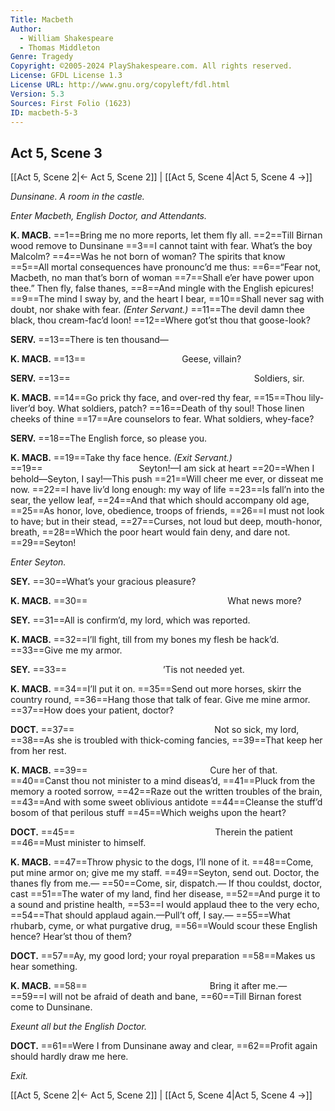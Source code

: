 ```yaml
---
Title: Macbeth
Author: 
  - William Shakespeare
  - Thomas Middleton
Genre: Tragedy
Copyright: ©2005-2024 PlayShakespeare.com. All rights reserved.
License: GFDL License 1.3
License URL: http://www.gnu.org/copyleft/fdl.html
Version: 5.3
Sources: First Folio (1623)
ID: macbeth-5-3
---
```


## Act 5, Scene 3
[[Act 5, Scene 2|← Act 5, Scene 2]] | [[Act 5, Scene 4|Act 5, Scene 4 →]]

*Dunsinane. A room in the castle.*

*Enter Macbeth, English Doctor, and Attendants.*

**K. MACB.**
==1==Bring me no more reports, let them fly all.
==2==Till Birnan wood remove to Dunsinane
==3==I cannot taint with fear. What’s the boy Malcolm?
==4==Was he not born of woman? The spirits that know
==5==All mortal consequences have pronounc’d me thus:
==6==“Fear not, Macbeth, no man that’s born of woman
==7==Shall e’er have power upon thee.” Then fly, false thanes,
==8==And mingle with the English epicures!
==9==The mind I sway by, and the heart I bear,
==10==Shall never sag with doubt, nor shake with fear.
*(Enter Servant.)*
==11==The devil damn thee black, thou cream-fac’d loon!
==12==Where got’st thou that goose-look?

**SERV.**
==13==There is ten thousand⁠—

**K. MACB.**
==13==           Geese, villain?

**SERV.**
==13==                     Soldiers, sir.

**K. MACB.**
==14==Go prick thy face, and over-red thy fear,
==15==Thou lily-liver’d boy. What soldiers, patch?
==16==Death of thy soul! Those linen cheeks of thine
==17==Are counselors to fear. What soldiers, whey-face?

**SERV.**
==18==The English force, so please you.

**K. MACB.**
==19==Take thy face hence.
*(Exit Servant.)*
==19==           Seyton!—I am sick at heart
==20==When I behold—Seyton, I say!—This push
==21==Will cheer me ever, or disseat me now.
==22==I have liv’d long enough: my way of life
==23==Is fall’n into the sear, the yellow leaf,
==24==And that which should accompany old age,
==25==As honor, love, obedience, troops of friends,
==26==I must not look to have; but in their stead,
==27==Curses, not loud but deep, mouth-honor, breath,
==28==Which the poor heart would fain deny, and dare not.
==29==Seyton!

*Enter Seyton.*

**SEY.**
==30==What’s your gracious pleasure?

**K. MACB.**
==30==                What news more?

**SEY.**
==31==All is confirm’d, my lord, which was reported.

**K. MACB.**
==32==I’ll fight, till from my bones my flesh be hack’d.
==33==Give me my armor.

**SEY.**
==33==           ’Tis not needed yet.

**K. MACB.**
==34==I’ll put it on.
==35==Send out more horses, skirr the country round,
==36==Hang those that talk of fear. Give me mine armor.
==37==How does your patient, doctor?

**DOCT.**
==37==                Not so sick, my lord,
==38==As she is troubled with thick-coming fancies,
==39==That keep her from her rest.

**K. MACB.**
==39==              Cure her of that.
==40==Canst thou not minister to a mind diseas’d,
==41==Pluck from the memory a rooted sorrow,
==42==Raze out the written troubles of the brain,
==43==And with some sweet oblivious antidote
==44==Cleanse the stuff’d bosom of that perilous stuff
==45==Which weighs upon the heart?

**DOCT.**
==45==                Therein the patient
==46==Must minister to himself.

**K. MACB.**
==47==Throw physic to the dogs, I’ll none of it.
==48==Come, put mine armor on; give me my staff.
==49==Seyton, send out. Doctor, the thanes fly from me.⁠—
==50==Come, sir, dispatch.— If thou couldst, doctor, cast
==51==The water of my land, find her disease,
==52==And purge it to a sound and pristine health,
==53==I would applaud thee to the very echo,
==54==That should applaud again.—Pull’t off, I say.⁠—
==55==What rhubarb, cyme, or what purgative drug,
==56==Would scour these English hence? Hear’st thou of them?

**DOCT.**
==57==Ay, my good lord; your royal preparation
==58==Makes us hear something.

**K. MACB.**
==58==              Bring it after me.⁠—
==59==I will not be afraid of death and bane,
==60==Till Birnan forest come to Dunsinane.

*Exeunt all but the English Doctor.*

**DOCT.**
==61==Were I from Dunsinane away and clear,
==62==Profit again should hardly draw me here.

*Exit.*

[[Act 5, Scene 2|← Act 5, Scene 2]] | [[Act 5, Scene 4|Act 5, Scene 4 →]]